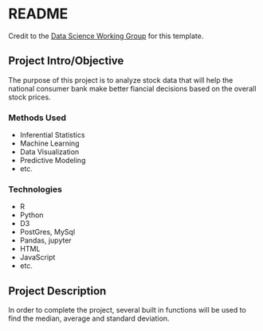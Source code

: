 # README

Credit to the [Data Science Working Group](http://datascience.codeforsanfrancisco.org) for this template. 

## Project Intro/Objective
The purpose of this project is to analyze stock data that will help the national consumer bank make better fiancial decisions based on the overall stock prices.

### Methods Used
* Inferential Statistics
* Machine Learning
* Data Visualization
* Predictive Modeling
* etc.

### Technologies
* R 
* Python
* D3
* PostGres, MySql
* Pandas, jupyter
* HTML
* JavaScript
* etc. 

## Project Description
In order to complete the project, several built in functions will be used to find the median, average and standard deviation. 
